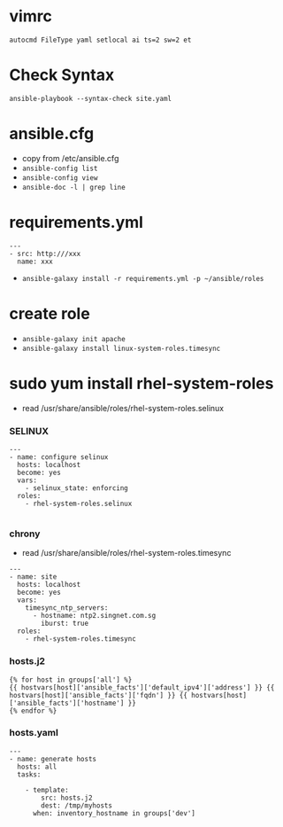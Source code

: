 # vimrc

`autocmd FileType yaml setlocal ai ts=2 sw=2 et`

# Check Syntax
`ansible-playbook --syntax-check site.yaml`


# ansible.cfg
- copy from /etc/ansible.cfg 
- `ansible-config list`
- `ansible-config view`
- `ansible-doc -l | grep line`

# requirements.yml
```
---
- src: http:///xxx
  name: xxx
```
- `ansible-galaxy install -r requirements.yml -p ~/ansible/roles`

# create role
- `ansible-galaxy init apache`
- `ansible-galaxy install linux-system-roles.timesync`


# sudo yum install rhel-system-roles
- read /usr/share/ansible/roles/rhel-system-roles.selinux

### SELINUX
```
---
- name: configure selinux
  hosts: localhost
  become: yes
  vars:
    - selinux_state: enforcing
  roles:
    - rhel-system-roles.selinux
    
```

### chrony
- read /usr/share/ansible/roles/rhel-system-roles.timesync
```
---
- name: site
  hosts: localhost
  become: yes
  vars:
    timesync_ntp_servers:
      - hostname: ntp2.singnet.com.sg
        iburst: true
  roles:
    - rhel-system-roles.timesync
```


### hosts.j2
```
{% for host in groups['all'] %}
{{ hostvars[host]['ansible_facts']['default_ipv4']['address'] }} {{ hostvars[host]['ansible_facts']['fqdn'] }} {{ hostvars[host]['ansible_facts']['hostname'] }}
{% endfor %}
```
### hosts.yaml
```
---
- name: generate hosts
  hosts: all
  tasks:

    - template:
        src: hosts.j2
        dest: /tmp/myhosts
      when: inventory_hostname in groups['dev']
      
```

